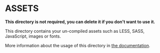 # ASSETS

**This directory is not required, you can delete it if you don't want to use it.**

This directory contains your un-compiled assets such as LESS, SASS, JavaScript, images or fonts.

More information about the usage of this directory in [the documentation](https://nuxtjs.org/guide/assets#webpacked).
